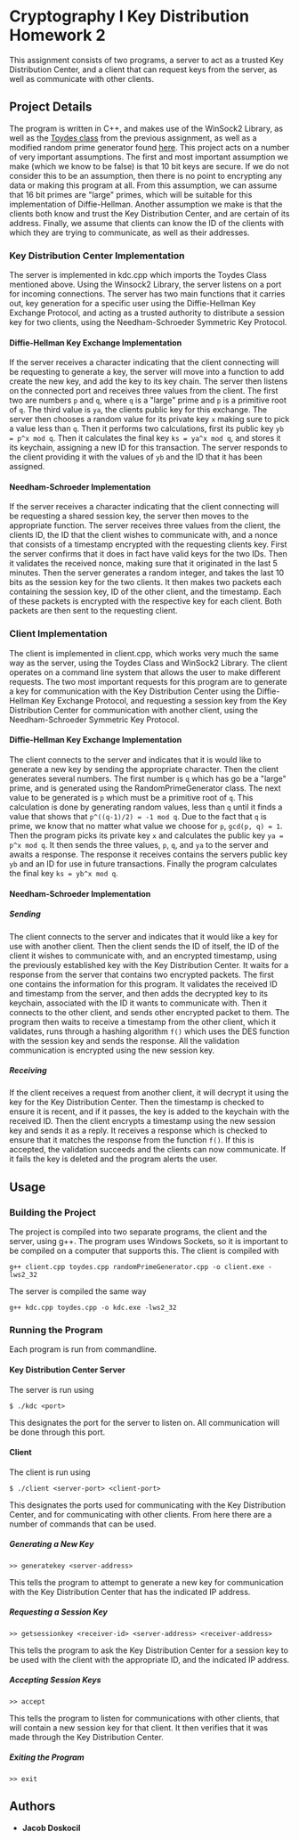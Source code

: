 # Cryptography I Key Distribution Homework 2

This assignment consists of two programs, a server to act as a trusted Key Distribution Center, and a client that can request keys from the server, as well as communicate with other clients.

## Project Details
The program is written in C++, and makes use of the WinSock2 Library, as well as the [Toydes class](https://github.com/doskoj/crypto-hw1) from the previous assignment, as well as a modified random prime generator found [here](http://www.cplusplus.com/forum/beginner/21769/).
This project acts on a number of very important assumptions. The first and most important assumption we make (which we know to be false) is that 10 bit keys are secure. If we do not consider this to be an assumption, then there is no point to encrypting any data or making this program at all. From this assumption, we can assume that 16 bit primes are "large" primes, which will be suitable for this implementation of Diffie-Hellman. Another assumption we make is that the clients both know and trust the Key Distribution Center, and are certain of its address. Finally, we assume that clients can know the ID of the clients with which they are trying to communicate, as well as their addresses.

### Key Distribution Center Implementation
The server is implemented in kdc.cpp which imports the Toydes Class mentioned above. Using the Winsock2 Library, the server listens on a port for incoming connections. The server has two main functions that it carries out, key generation for a specific user using the Diffie-Hellman Key Exchange Protocol, and acting as a trusted authority to distribute a session key for two clients, using the Needham-Schroeder Symmetric Key Protocol.

#### Diffie-Hellman Key Exchange Implementation
If the server receives a character indicating that the client connecting will be requesting to generate a key, the server will move into a function to add create the new key, and add the key to its key chain. The server then listens on the connected port and receives three values from the client. The first two are numbers ```p``` and ```q```, where ```q``` is a "large" prime and ```p``` is a primitive root of ```q```. The third value is ```ya```, the clients public key for this exchange. The server then chooses a random value for its private key ```x``` making sure to pick a value less than ```q```. Then it performs two calculations, first its public key ```yb = p^x mod q```. Then it calculates the final key ```ks = ya^x mod q```, and stores it its keychain, assigning a new ID for this transaction. The server responds to the client providing it with the values of ```yb``` and the ID that it has been assigned.

#### Needham-Schroeder Implementation
If the server receives a character indicating that the client connecting will be requesting a shared session key, the server then moves to the appropriate function. The server receives three values from the client, the clients ID, the ID that the client wishes to communicate with, and a nonce that consists of a timestamp encrypted with the requesting clients key. First the server confirms that it does in fact have valid keys for the two IDs. Then it validates the received nonce, making sure that it originated in the last 5 minutes. Then the server generates a random integer, and takes the last 10 bits as the session key for the two clients. It then makes two packets each containing the session key, ID of the other client, and the timestamp. Each of these packets is encrypted with the respective key for each client. Both packets are then sent to the requesting client.

### Client Implementation
The client is implemented in client.cpp, which works very much the same way as the server, using the Toydes Class and WinSock2 Library. The client operates on a command line system that allows the user to make different requests. The two most important requests for this program are to generate a key for communication with the Key Distribution Center using the Diffie-Hellman Key Exchange Protocol, and requesting a session key from the Key Distribution Center for communication with another client, using the Needham-Schroeder Symmetric Key Protocol.

#### Diffie-Hellman Key Exchange Implementation
The client connects to the server and indicates that it is would like to generate a new key by sending the appropriate character. Then the client generates several numbers. The first number is ```q``` which has go be a "large" prime, and is generated using the RandomPrimeGenerator class. The next value to be generated is ```p``` which must be a primitive root of ```q```. This calculation is done by generating random values, less than ```q``` until it finds a value that shows that ```p^((q-1)/2) = -1 mod q```. Due to the fact that ```q``` is prime, we know that no matter what value we choose for ```p```, ```gcd(p, q) = 1```. Then the program picks its private key ```x``` and calculates the public key ```ya = p^x mod q```. It then sends the three values, ```p```, ```q```, and ```ya``` to the server and awaits a response. The response it receives contains the servers public key ```yb``` and an ID for use in future transactions. Finally the program calculates the final key ```ks = yb^x mod q```.

#### Needham-Schroeder Implementation

##### Sending
The client connects to the server and indicates that it would like a key for use with another client. Then the client sends the ID of itself, the ID of the client it wishes to communicate with, and an encrypted timestamp, using the previously established key with the Key Distribution Center. It waits for a response from the server that contains two encrypted packets. The first one contains the information for this program. It validates the received ID and timestamp from the server, and then adds the decrypted key to its keychain, associated with the ID it wants to communicate with. Then it connects to the other client, and sends other encrypted packet to them. The program then waits to receive a timestamp from the other client, which it validates, runs through a hashing algorithm ```f()``` which uses the DES function with the session key and sends the response. All the validation communication is encrypted using the new session key.

##### Receiving
If the client receives a request from another client, it will decrypt it using the key for the Key Distribution Center. Then the timestamp is checked to ensure it is recent, and if it passes, the key is added to the keychain with the received ID. Then the client encrypts a timestamp using the new session key and sends it as a reply. It receives a response which is checked to ensure that it matches the response from the function ```f()```. If this is accepted, the validation succeeds and the clients can now communicate. If it fails the key is deleted and the program alerts the user.

## Usage

### Building the Project
The project is compiled into two separate programs, the client and the server, using g++. The program uses Windows Sockets, so it is important to be compiled on a computer that supports this. The client is compiled with
```
g++ client.cpp toydes.cpp randomPrimeGenerator.cpp -o client.exe -lws2_32
```
The server is compiled the same way
```
g++ kdc.cpp toydes.cpp -o kdc.exe -lws2_32
```

### Running the Program
Each program is run from commandline.

#### Key Distribution Center Server
The server is run using
```
$ ./kdc <port>
```
This designates the port for the server to listen on. All communication will be done through this port.

#### Client
The client is run using
```
$ ./client <server-port> <client-port>
```
This designates the ports used for communicating with the Key Distribution Center, and for communicating with other clients. From here there are a number of commands that can be used.

##### Generating a New Key
```
>> generatekey <server-address>
```
This tells the program to attempt to generate a new key for communication with the Key Distribution Center that has the indicated IP address.

##### Requesting a Session Key
```
>> getsessionkey <receiver-id> <server-address> <receiver-address>
```
This tells the program to ask the Key Distribution Center for a session key to be used with the client with the appropriate ID, and the indicated IP address.

##### Accepting Session Keys
```
>> accept
```
This tells the program to listen for communications with other clients, that will contain a new session key for that client. It then verifies that it was made through the Key Distribution Center.

##### Exiting the Program
```
>> exit
```

## Authors

* **Jacob Doskocil** 